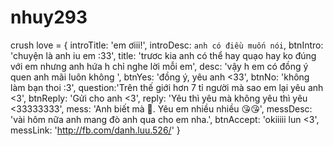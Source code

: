 # nhuy293
crush love = {
    introTitle: 'em ơiii!',
    introDesc: `anh có điều muốn nói`,
    btnIntro: 'chuyện là anh iu em :33',
    title: 'trươc kia anh có thể hay quạo hay ko đúng với em nhưng anh hứa h chỉ nghe lời mỗi em',
    desc: 'vậy h em có đồng ý quen anh mãi luôn không ',
    btnYes: 'đồng ý, yêu anh <33',
    btnNo: 'không làm bạn thoi :3',
    question:'Trên thế giới hơn 7 tỉ người mà sao em lại yêu anh <3',
    btnReply: 'Gửi cho anh <3',
    reply: 'Yêu thì yêu mà không yêu thì yêu <33333333',
    mess: 'Anh biết mà 🥰. Yêu em nhiều nhiều 😘😘',
    messDesc: 'vài hôm nữa anh mang đò anh qua cho em nha.',
    btnAccept: 'okiiiii lun <3',
    messLink: 'http://fb.com/danh.luu.526/'
}
